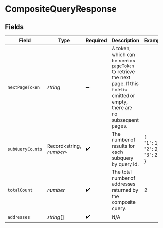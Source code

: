 # CompositeQueryResponse


## Fields

| Field                                                                                                                                  | Type                                                                                                                                   | Required                                                                                                                               | Description                                                                                                                            | Example                                                                                                                                |
| -------------------------------------------------------------------------------------------------------------------------------------- | -------------------------------------------------------------------------------------------------------------------------------------- | -------------------------------------------------------------------------------------------------------------------------------------- | -------------------------------------------------------------------------------------------------------------------------------------- | -------------------------------------------------------------------------------------------------------------------------------------- |
| `nextPageToken`                                                                                                                        | *string*                                                                                                                               | :heavy_minus_sign:                                                                                                                     | A token, which can be sent as `pageToken` to retrieve the next page. If this field is omitted or empty, there are no subsequent pages. |                                                                                                                                        |
| `subQueryCounts`                                                                                                                       | Record<string, *number*>                                                                                                               | :heavy_check_mark:                                                                                                                     | The number of results for each subquery by query id.                                                                                   | {<br/>"1": 1,<br/>"2": 2,<br/>"3": 2<br/>}                                                                                             |
| `totalCount`                                                                                                                           | *number*                                                                                                                               | :heavy_check_mark:                                                                                                                     | The total number of addresses returned by the composite query.                                                                         | 2                                                                                                                                      |
| `addresses`                                                                                                                            | *string*[]                                                                                                                             | :heavy_check_mark:                                                                                                                     | N/A                                                                                                                                    |                                                                                                                                        |